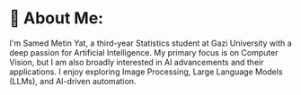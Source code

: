 # 💫 About Me:
 I'm Samed Metin Yat, a third-year Statistics student at Gazi University with a deep passion for Artificial Intelligence. My primary focus is on Computer Vision, but I am also broadly interested in AI advancements and their applications. I enjoy exploring Image Processing, Large Language Models (LLMs), and AI-driven automation.

<!-- Proudly created with GPRM ( https://gprm.itsvg.in ) -->
